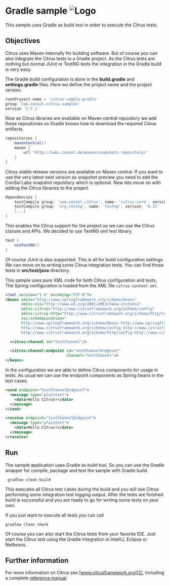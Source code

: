 Gradle sample ![Logo][1]
==============

This sample uses Gradle as build tool in order to execute the Citrus tests.

Objectives
---------

Citrus uses Maven internally for building software. But of course you can also integrate the Citrus tests in a Gradle
project. As the Citrus tests are nothing but normal JUnit or TestNG tests the integration in the Gradle build is very easy.

The Gradle build configuration is done in the **build.gradle** and **settings.gradle** files. Here we define the project name 
and the project version.

```groovy
rootProject.name = 'citrus-sample-gradle'
group 'com.consol.citrus.samples'
version '2.7.1'
```
    
Now as Citrus libraries are available on Maven central repository we add these repositories so Gradle knows how to download the required
Citrus artifacts.    
    
```groovy
repositories {
    mavenCentral()
    maven {
        url 'http://labs.consol.de/maven/snapshots-repository/'
    }
}
```
    
Citrus stable release versions are available on Maven central. If you want to use the very latest next version as snapshot preview you need
to add the ConSol Labs snapshot repository which is optional. Now lets move on with adding the Citrus libraries to the project.
    
```groovy
dependencies {
    testCompile group: 'com.consol.citrus', name: 'citrus-core', version: '2.7.4'
    testCompile group: 'org.testng', name: 'testng', version: '6.11'
    [...]
}
```
    
This enables the Citrus support for the project so we can use the Citrus classes and APIs. We decided to use TestNG unit test library.
    
```groovy
test {
    useTestNG()
}
```
    
Of course JUnit is also supported. This is all for build configuration settings. We can move on to writing some Citrus integration tests. You can
find those tests in **src/test/java** directory.

This sample uses pure XML code for both Citrus configuration and tests. The Spring configuration is loaded from the XML file `citrus-context.xml`.
    
```xml
<?xml version="1.0" encoding="UTF-8"?>
<beans xmlns="http://www.springframework.org/schema/beans"
       xmlns:xsi="http://www.w3.org/2001/XMLSchema-instance"
       xmlns:citrus="http://www.citrusframework.org/schema/config"
       xmlns:citrus-http="http://www.citrusframework.org/schema/http/config"
       xsi:schemaLocation="
       http://www.springframework.org/schema/beans http://www.springframework.org/schema/beans/spring-beans.xsd
       http://www.citrusframework.org/schema/config http://www.citrusframework.org/schema/config/citrus-config.xsd
       http://www.citrusframework.org/schema/http/config http://www.citrusframework.org/schema/http/config/citrus-http-config.xsd">

  <citrus:channel id="testChannel"/>

  <citrus:channel-endpoint id="testChannelEndpoint"
                           channel="testChannel"/>
</beans>
```
    
In the configuration we are able to define Citrus components for usage in tests. As usual
we can use the endpoint components as Spring beans in the test cases.
    
```xml
<send endpoint="testChannelEndpoint">
  <message type="plaintext">
    <data>Hello Citrus!</data>
  </message>
</send>

<receive endpoint="testChannelEndpoint">
  <message type="plaintext">
    <data>Hello Citrus!</data>
  </message>
</receive>
```
        
Run
---------

The sample application uses Gradle as build tool. So you can use the Gradle wrapper for compile, package and test the
sample with Gradle build.
 
     gradlew clean build
    
This executes all Citrus test cases during the build and you will see Citrus performing some integration test logging output.
After the tests are finished build is successful and you are ready to go for writing some tests on your own.

If you just want to execute all tests you can call

    gradlew clean check

Of course you can also start the Citrus tests from your favorite IDE.
Just start the Citrus test using the Gradle integration in IntelliJ, Eclipse or Netbeans.

Further information
---------

For more information on Citrus see [www.citrusframework.org][2], including
a complete [reference manual][3].

 [1]: https://www.citrusframework.org/img/brand-logo.png "Citrus"
 [2]: https://www.citrusframework.org
 [3]: https://www.citrusframework.org/reference/html/
